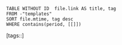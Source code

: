 <!--Basic Template V0.0.1 Start -->
```dataview
TABLE WITHOUT ID  file.link AS title, tag
FROM -"templates"
SORT file.mtime, tag desc
WHERE contains(period, [[]])
```
<!--Basic Template V0.0.1 End -->
[tags::]